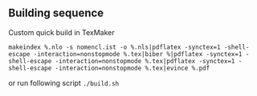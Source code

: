 

## Building sequence

Custom quick build in TexMaker
```
makeindex %.nlo -s nomencl.ist -o %.nls|pdflatex -synctex=1 -shell-escape -interaction=nonstopmode %.tex|biber %|pdflatex -synctex=1 -shell-escape -interaction=nonstopmode %.tex|pdflatex -synctex=1 -shell-escape -interaction=nonstopmode %.tex|evince %.pdf
```
or run following script `./build.sh`